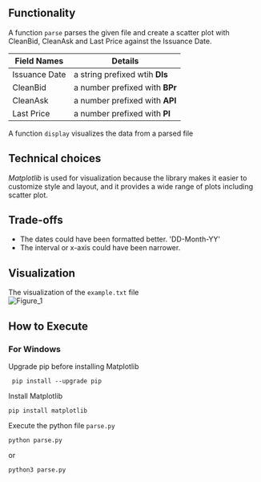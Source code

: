 ## Functionality
A function ```parse``` parses the given file and create a scatter plot with CleanBid, CleanAsk and Last Price against the Issuance Date.

| Field Names | Details |
|-------------|----------|
| Issuance Date | a string prefixed wtih **DIs** |
| CleanBid | a number prefixed with **BPr** | 
| CleanAsk | a number prefixed with **APl** |
| Last Price | a number prefixed with **Pl** |

A function ```display``` visualizes the data from a parsed file

## Technical choices
_Matplotlib_ is used for visualization because the library makes it easier to customize style and layout, and it provides a wide range of plots including scatter plot.

## Trade-offs
* The dates could have been formatted better. 'DD-Month-YY'
* The interval or x-axis could have been narrower.

## Visualization
The visualization of the ```example.txt``` file<br />
![Figure_1](https://user-images.githubusercontent.com/39171224/154821293-59348ab0-6e62-4598-8aec-12d969735c01.png)


## How to Execute
### For Windows
Upgrade pip before installing Matplotlib

``` pip install --upgrade pip```


Install Matplotlib

```pip install matplotlib```

Execute the python file ```parse.py```

```python parse.py```

or

```python3 parse.py```
